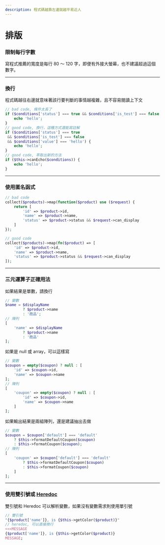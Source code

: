 ```yaml
---
description: 程式碼越靠左邊就越平易近人
---
```


# 排版

### 限制每行字數

寫程式推薦的寬度是每行 80 ～ 120 字，即便有外接大螢幕，也不建議超過這個數字。

***

### 換行

程式碼越往右邊就意味著該行要判斷的事情越複雜，且不容易閱讀上下文

```php
// bad code, 條件太長了
if ($conditions['status'] === true && $conditions['is_test'] === false && $conditions['type'] === 'boolean') {
    echo 'hello';
}
// good code, 換行，這種方式還能寫註解
if ($conditions['status'] === true
 && $conditions['is_test'] === false
 && $conditions['value'] === 'hello') {
    echo 'hello';
}
// good code, 萃取出新的方法
if ($this->canEcho($conditions)) {
    echo 'hello';
}
```

***

### 使用匿名函式

```php
// bad code
collect($products)->map(function($product) use ($request) {
    return [
        'id' => $product->id,
        'name' => $product->name,
        'status' => $product->status && $request->can_display
    ]
});

// good code
collect($products)->map(fn($product) => [
    'id' => $product->id,
    'name' => $product->name,
    'status' => $product->status && $request->can_display
]);
```

***

### 三元運算子正確用法

如果結果是單數，請換行

```php
// 變數
$name = $displayName
        ? $product->name
        : '商品';
// 陣列
[
    'name' => $displayName
        ? $product->name
        : '商品'
];
```

如果是 null 或 array，可以這樣寫

```php
// 變數
$coupon = empty($coupon) ? null : [
    'id' => $coupon->id,
    'name' => $coupon->name
];
// 陣列
[
    'coupon' => empty($coupon) ? null : [
        'id' => $coupon->id,
        'name' => $coupon->name
    ]
];
```

如果輸出結果是兩組陣列，還是建議抽出去做

```php
// 變數
$coupon = $coupon['default'] === 'default' 
    ? $this->formatDefaultCoupon($coupon)
    : $this->formatCoupon($coupon);
// 陣列
[
    'coupon' => $coupon['default'] === 'default' 
        ? $this->formatDefaultCoupon($coupon)
        : $this->formatCoupon($coupon)
    ]
];
```

***

### 使用雙引號或 [Heredoc](https://www.php.net/manual/en/language.types.string.php#language.types.string.syntax.heredoc)

雙引號和 Heredoc 可以解析變數，如果沒有變數需求則使用單引號

```php
// 雙引號
"{$product['name']}, is {$this->getColor($product)}"
// heredoc, 可以直接換行
<<<MESSAGE
{$product['name']}, is {$this->getColor($product)}
MESSAGE;
```



